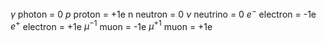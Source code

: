 $\gamma$ photon = 0
$p$ proton = +1e
n neutron = 0
$\nu$ neutrino = 0
$e^-$ electron = -1e
$e^+$ electron = +1e
$\mu^{-1}$ muon = -1e
$\mu^{+1}$ muon = +1e